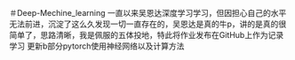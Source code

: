 ＃Deep-Mechine_learning
一直以来吴恩达深度学习学习，但因担心自己的水平无法前进，沉淀了这么久发现一切一直存在的，吴恩达是真的牛p，讲的是真的很简单了，思路清晰，我是佩服的五体投地，特此将作业发布在GitHub上作为记录学习
更新b部分pytorch使用神经网络以及计算方法
